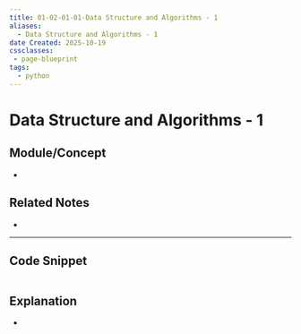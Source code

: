 ```yaml
---
title: 01-02-01-01-Data Structure and Algorithms - 1
aliases:
  - Data Structure and Algorithms - 1
date Created: 2025-10-19
cssclasses: 
 - page-blueprint
tags:
  - python
---
```


# Data Structure and Algorithms - 1

## Module/Concept

-

## Related Notes

-

---

## Code Snippet

```python
```

## Explanation

-
